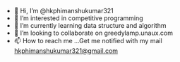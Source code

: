 - 👋 Hi, I’m @hkphimanshukumar321
- 👀 I’m interested in competitive programming 
- 🌱 I’m currently learning data structure and algorithm
- 💞️ I’m looking to collaborate on greedylamp.unaux.com
- 📫 How to reach me ...Get me notified with my mail hkphimanshukumar321@gmail.com

<!---
hkphimanshukumar321/hkphimanshukumar321 is a ✨ special ✨ repository because its `README.md` (this file) appears on your GitHub profile.
You can click the Preview link to take a look at your changes.
--->
